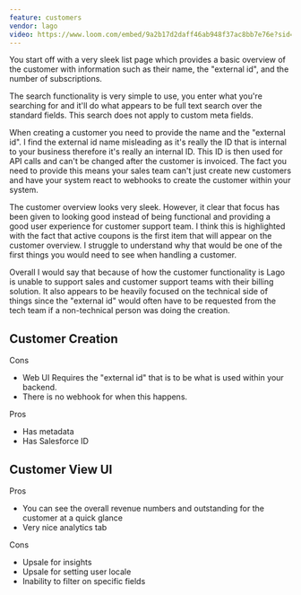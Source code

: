 ```yaml
---
feature: customers
vendor: lago
video: https://www.loom.com/embed/9a2b17d2daff46ab948f37ac8bb7e76e?sid=02913ac2-596e-4468-a50d-8c1d55f84f8e
---
```

You start off with a very sleek list page which provides a basic overview of the customer with information such as their name, the "external id", and the number of subscriptions.

The search functionality is very simple to use, you enter what you're searching for and it'll do what appears to be full text search over the standard fields. This search does not apply to custom meta fields.

When creating a customer you need to provide the name and the "external id". I find the external id name misleading as it's really the ID that is internal to your business therefore it's really an internal ID. This ID is then used for API calls and can't be changed after the customer is invoiced. The fact you need to provide this means your sales team can't just create new customers and have your system react to webhooks to create the customer within your system.

The customer overview looks very sleek. However, it clear that focus has been given to looking good instead of being functional and providing a good user experience for customer support team. I think this is highlighted with the fact that active coupons is the first item that will appear on the customer overview. I struggle to understand why that would be one of the first things you would need to see when handling a customer.

Overall I would say that because of how the customer functionality is Lago is unable to support sales and customer support teams with their billing solution. It also appears to be heavily focused on the technical side of things since the "external id" would often have to be requested from the tech team if a non-technical person was doing the creation.

## Customer Creation

Cons

* Web UI Requires the "external id" that is to be what is used within your backend.
* There is no webhook for when this happens.

Pros

* Has metadata
* Has Salesforce ID

## Customer View UI

Pros

* You can see the overall revenue numbers and outstanding for the customer at a quick glance
* Very nice analytics tab

Cons

* Upsale for insights
* Upsale for setting user locale
* Inability to filter on specific fields
